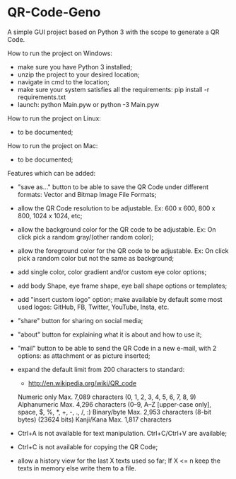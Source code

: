 # QR-Code-Geno
A simple GUI project based on Python 3 with the scope to generate a QR Code.

How to run the project on Windows:
 - make sure you have Python 3 installed;
 - unzip the project to your desired location;
 - navigate in cmd to the location;
 - make sure your system satisfies all the requirements: pip install -r requirements.txt
 - launch: python Main.pyw or python -3 Main.pyw
 
 How to run the project on Linux:
 - to be documented;
  
 How to run the project on Mac:
 - to be documented;
 
 Features which can be added:
 - "save as..." button to be able to save the QR Code under different formats: Vector and Bitmap Image File Formats;
 - allow the QR Code resolution to be adjustable. Ex: 600 x 600, 800 x 800, 1024 x 1024, etc;
 - allow the background color for the QR code to be adjustable. Ex: On click pick a random gray/(other random color);
 - allow the foreground color for the QR code to be adjustable. Ex: On click pick a random color but not the same as background;
 - add single color, color gradient and/or custom eye color options; 
 - add body Shape, eye frame shape, eye ball shape options or templates;
 - add "insert custom logo" option; make available by default some most used logos: GitHub, FB, Twitter, YouTube, Insta, etc. 
 - "share" button for sharing on social media;
 - "about" button for explaining what it is about and how to use it;
 - "mail" button to be able to send the QR Code in a new e-mail, with 2 options: as attachment or as picture inserted; 
 - expand the default limit from 200 characters to standard:
   
   * http://en.wikipedia.org/wiki/QR_code

    Numeric only    Max. 7,089 characters (0, 1, 2, 3, 4, 5, 6, 7, 8, 9)
    Alphanumeric    Max. 4,296 characters (0–9, A–Z [upper-case only], space, $, %, *, +, -, ., /, :)
    Binary/byte     Max. 2,953 characters (8-bit bytes) (23624 bits)
    Kanji/Kana      Max. 1,817 characters

 - Ctrl+A is not available for text manipulation. Ctrl+C/Ctrl+V are available;
 - Ctrl+C is not available for copying the QR Code;
 - allow a history view for the last X texts used so far; If X <= n keep the texts in memory else write them to a file.
